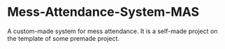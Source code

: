 # Mess-Attendance-System-MAS
A custom-made system for mess attendance.
It is a self-made project on the template of some premade project.

